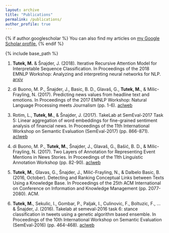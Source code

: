 ```yaml
---
layout: archive
title: "Publications"
permalink: /publications/
author_profile: true
---
```


{% if author.googlescholar %}
  You can also find my articles on <u><a href="{{author.googlescholar}}">my Google Scholar profile</a>.</u>
{% endif %}

{% include base_path %}

1. **Tutek, M.**  & Šnajder, J. (2018). Iterative Recursive Attention Model for Interpretable Sequence Classification. In Proceedings of the 2018 EMNLP Workshop: Analyzing and interpreting neural networks for NLP. [arxiv](https://arxiv.org/pdf/1808.10503.pdf)

2. di Buono, M. P., Šnajder, J., Basic, B. D., Glavaš, G., **Tutek, M.**, & Milic-Frayling, N. (2017). Predicting news values from headline text and emotions. In Proceedings of the 2017 EMNLP Workshop: Natural Language Processing meets Journalism (pp. 1-6). [aclweb](http://www.aclweb.org/anthology/W17-4201)

3. Rotim, L., **Tutek, M.**, & Šnajder, J. (2017). TakeLab at SemEval-2017 Task 5: Linear aggregation of word embeddings for fine-grained sentiment analysis of financial news. In Proceedings of the 11th International Workshop on Semantic Evaluation (SemEval-2017) (pp. 866-871). [aclweb](http://www.aclweb.org/anthology/S17-2148)

4. di Buono, M. P., **Tutek, M.**, Šnajder, J., Glavaš, G., Bašić, B. D., & Milic-Frayling, N. (2017). Two Layers of Annotation for Representing Event Mentions in News Stories. In Proceedings of the 11th Linguistic Annotation Workshop (pp. 82-90). [aclweb](http://www.aclweb.org/anthology/W17-0810)

5. **Tutek, M.**, Glavas, G., Šnajder, J., Milić-Frayling, N., & Dalbelo Basic, B. (2016, October). Detecting and Ranking Conceptual Links between Texts Using a Knowledge Base. In Proceedings of the 25th ACM International on Conference on Information and Knowledge Management (pp. 2077-2080). ACM.

6. **Tutek, M.**, Sekulic, I., Gombar, P., Paljak, I., Culinovic, F., Boltuzic, F., ... & Šnajder, J. (2016). Takelab at semeval-2016 task 6: stance classification in tweets using a genetic algorithm based ensemble. In Proceedings of the 10th International Workshop on Semantic Evaluation (SemEval-2016) (pp. 464-468). [aclweb](http://www.aclweb.org/anthology/S16-1075)
